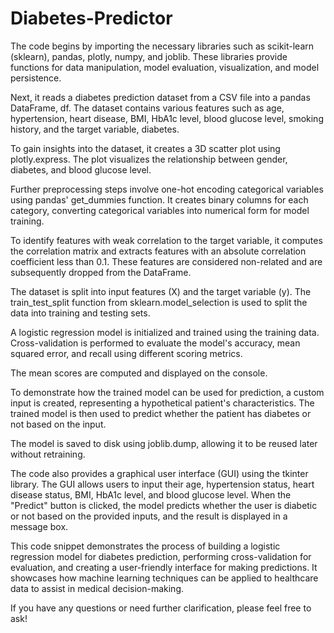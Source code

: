 # Diabetes-Predictor

The code begins by importing the necessary libraries such as scikit-learn (sklearn), pandas, plotly, numpy, and joblib. These libraries provide functions for data manipulation, model evaluation, visualization, and model persistence.

Next, it reads a diabetes prediction dataset from a CSV file into a pandas DataFrame, df. The dataset contains various features such as age, hypertension, heart disease, BMI, HbA1c level, blood glucose level, smoking history, and the target variable, diabetes.

To gain insights into the dataset, it creates a 3D scatter plot using plotly.express. The plot visualizes the relationship between gender, diabetes, and blood glucose level.

Further preprocessing steps involve one-hot encoding categorical variables using pandas' get_dummies function. It creates binary columns for each category, converting categorical variables into numerical form for model training.

To identify features with weak correlation to the target variable, it computes the correlation matrix and extracts features with an absolute correlation coefficient less than 0.1. These features are considered non-related and are subsequently dropped from the DataFrame.

The dataset is split into input features (X) and the target variable (y). The train_test_split function from sklearn.model_selection is used to split the data into training and testing sets.

A logistic regression model is initialized and trained using the training data. Cross-validation is performed to evaluate the model's accuracy, mean squared error, and recall using different scoring metrics.

The mean scores are computed and displayed on the console.

To demonstrate how the trained model can be used for prediction, a custom input is created, representing a hypothetical patient's characteristics. The trained model is then used to predict whether the patient has diabetes or not based on the input.

The model is saved to disk using joblib.dump, allowing it to be reused later without retraining.

The code also provides a graphical user interface (GUI) using the tkinter library. The GUI allows users to input their age, hypertension status, heart disease status, BMI, HbA1c level, and blood glucose level. When the "Predict" button is clicked, the model predicts whether the user is diabetic or not based on the provided inputs, and the result is displayed in a message box.

This code snippet demonstrates the process of building a logistic regression model for diabetes prediction, performing cross-validation for evaluation, and creating a user-friendly interface for making predictions. It showcases how machine learning techniques can be applied to healthcare data to assist in medical decision-making.

If you have any questions or need further clarification, please feel free to ask!
